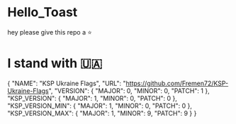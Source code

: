 # Hello_Toast
hey please give this  repo a ⭐
# I stand with 🇺🇦

{
  "NAME": "KSP Ukraine Flags",
  "URL": "https://github.com/Fremen72/KSP-Ukraine-Flags",
  "VERSION": {
    "MAJOR": 0,
    "MINOR": 0,
    "PATCH": 1
  },
  "KSP_VERSION": {
    "MAJOR": 1,
    "MINOR": 0,
	"PATCH": 0
  },
  "KSP_VERSION_MIN": {
    "MAJOR": 1,
    "MINOR": 0,
	"PATCH": 0
  },
  "KSP_VERSION_MAX": {
    "MAJOR": 1,
    "MINOR": 9,
	"PATCH": 9
  }
}

